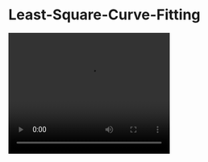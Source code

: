 # Least-Square-Curve-Fitting


<video width="320" height="240" controls>
  <source src="./data/ball_video1.mp4" type="video/mp4">
</video>
